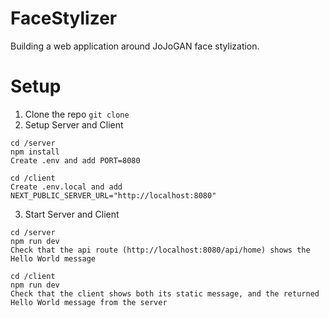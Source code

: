 # FaceStylizer
Building a web application around JoJoGAN face stylization.

# Setup 
1) Clone the repo ```git clone```
2) Setup Server and Client
```
cd /server
npm install
Create .env and add PORT=8080
```
```
cd /client
Create .env.local and add NEXT_PUBLIC_SERVER_URL="http://localhost:8080"
```
3) Start Server and Client
```
cd /server
npm run dev
Check that the api route (http://localhost:8080/api/home) shows the Hello World message
```
```
cd /client
npm run dev
Check that the client shows both its static message, and the returned Hello World message from the server
```
